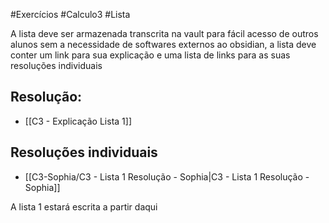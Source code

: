 #Exercícios #Calculo3  #Lista

A lista deve ser armazenada transcrita na vault para fácil acesso de outros alunos sem a necessidade de softwares externos ao obsidian, a lista deve conter um link para sua explicação e uma lista de links para as suas resoluções individuais  
## Resolução: 
- [[C3 - Explicação Lista 1]]
## Resoluções individuais
- [[C3-Sophia/C3 - Lista 1 Resolução - Sophia|C3 - Lista 1 Resolução - Sophia]]

A lista 1 estará escrita a partir daqui